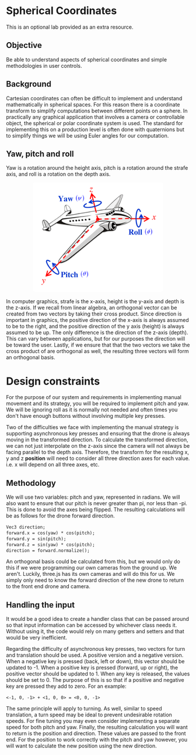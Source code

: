 # Spherical Coordinates
This is an optional lab provided as an extra resource.

## Objective
Be able to understand aspects of spherical coordinates and simple
methodologies in user controls.

## Background
Cartesian coordinates can often be difficult to implement and understand mathematically in
spherical spaces. For this reason there is a coordinate transform to simplify computations between 
different points on a sphere. In practically any graphical application that involves a camera or 
controllable object, the spherical or polar coordinate system is used. The standard for 
implementing this on a production level is often done with quaternions but to simplify things we 
will be using Euler angles for our computation.

## Yaw, pitch and roll

Yaw is a rotation around the height axis, pitch is a rotation around the strafe axis, and roll is a 
rotation on the depth axis. 

<p align="center"> <img src="spherical.png" alt="github issues" class="shadow" style="height:300px;width:auto;border-radius:5px;1"></p>

In computer graphics, strafe is the x-axis, height is the y-axis and depth is the z-axis. 
If we recall from linear algebra, an orthogonal vector can be created from two vectors by taking 
their cross product. Since direction is important in graphics, the positive direction of the x-axis
is always assumed to be to the right, and the positive direction of the y axis (height) is always 
assumed to be up. The only difference is the direction of the z-axis (depth). This can vary between
applications, but for our purposes the direction will be toward the user. Lastly, if we ensure that 
that the two vectors we take the cross product of are orthogonal as well, the resulting three 
vectors will form an orthogonal basis.

# Design constraints

For the purpose of our system and requirements in implementing manual movement and its strategy, you 
will be required to implement pitch and yaw. We will be ignoring roll as it is normally not needed 
and often times you don't have enough buttons without involving multiple key presses.

Two of the difficulties we face with implementing the manual strategy is supporting asynchronous key 
presses and ensuring that the drone is always moving in the transformed direction. To calculate 
the transformed direction, we can not just interpolate on the z-axis since the camera will not always 
be facing parallel to the depth axis. Therefore, the transform for the resulting x, y and z <b>position</b> 
will need to consider all three direction axes for each value. i.e. x will depend on all three axes, etc.

## Methodology

We will use two variables: pitch and yaw, represented in radians. We will also want to ensure that our 
pitch is never greater than pi, nor less than -pi. This is done to avoid the axes being flipped. The 
resulting calculations will be as follows for the drone forward direction.

```
Vec3 direction;
forward.x = cos(yaw) * cos(pitch);
forward.y = sin(pitch);
forward.z = sin(yaw) * cos(pitch);
direction = forward.normalize();
```

An orthogonal basis could be calculated from this, but we would only do this if we were programming 
our own cameras from the ground up. We aren't. Luckily, three.js has its own cameras and will do 
this for us. We simply only need to know the forward direction of the new drone to return to the front 
end drone and camera.

## Handling the input

It would be a good idea to create a handler class that can be passed around so that input information 
can be accessed by whichever class needs it. Without using it, the code would rely on many getters and 
setters and that would be very inefficient. 

Regarding the difficulty of asynchronous key presses, two vectors for turn and translation should be used. 
A positive version and a negative version. When a negative key is pressed (back, left or down), this vector 
should be updated to -1. When a positive key is pressed (forward, up or right), the positive vector should 
be updated to 1. When any key is released, the values should be set to 0. The purpose of this is so that if a 
positive and negative key are pressed they add to zero. For an example:

```
<-1, 0, -1> + <1, 0, 0> = <0, 0, -1>
```
The same principle will apply to turning. As well, similar to speed translation, a 
turn speed may be ideal to prevent undesirable rotation speeds. For fine tuning you may even consider
implementing a separate speed for both pitch and yaw. Finally, the resulting calculation you will 
want to return is the position and direction. These values are passed to the front end. For the position 
to work correctly with the pitch and yaw however, you will want to calculate the new position using the 
new direction.